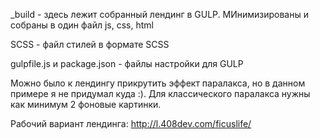 _build - здесь лежит собранный лендинг в GULP. МИнимизированы и собраны в один файл js, css, html

SCSS - файл стилей в формате SCSS

gulpfile.js	и package.json - файлы настройки для GULP

Можно было к лендингу прикрутить эффект паралакса, но в данном примере я не придумал куда :). Для классического паралакса нужны как минимум 2 фоновые картинки.

Рабочий вариант лендинга: http://l.408dev.com/ficuslife/
